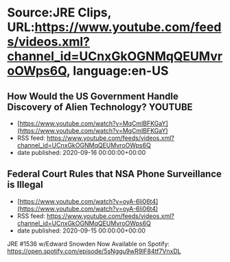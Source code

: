 # Source:JRE Clips, URL:https://www.youtube.com/feeds/videos.xml?channel_id=UCnxGkOGNMqQEUMvroOWps6Q, language:en-US

## How Would the US Government Handle Discovery of Alien Technology? YOUTUBE
 - [https://www.youtube.com/watch?v=MqCmlBFKGaY](https://www.youtube.com/watch?v=MqCmlBFKGaY)
 - RSS feed: https://www.youtube.com/feeds/videos.xml?channel_id=UCnxGkOGNMqQEUMvroOWps6Q
 - date published: 2020-09-16 00:00:00+00:00



## Federal Court Rules that NSA Phone Surveillance is Illegal
 - [https://www.youtube.com/watch?v=oyA-6li06t4](https://www.youtube.com/watch?v=oyA-6li06t4)
 - RSS feed: https://www.youtube.com/feeds/videos.xml?channel_id=UCnxGkOGNMqQEUMvroOWps6Q
 - date published: 2020-09-15 00:00:00+00:00

JRE #1536 w/Edward Snowden Now Available on Spotify:
https://open.spotify.com/episode/5sNggu9wR9lF84tf7VnxDL

